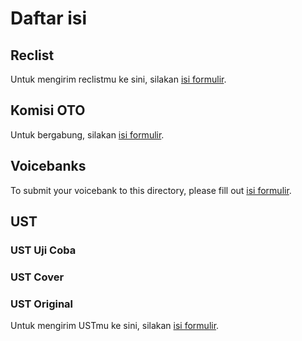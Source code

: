 # Daftar isi
## Reclist
Untuk mengirim reclistmu ke sini, silakan [isi formulir]().
## Komisi OTO
Untuk bergabung, silakan [isi formulir]().
## Voicebanks
To submit your voicebank to this directory, please fill out [isi formulir]().
## UST
### UST Uji Coba
### UST Cover
### UST Original
Untuk mengirim USTmu ke sini, silakan [isi formulir]().
